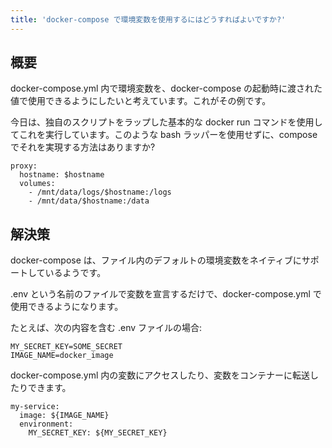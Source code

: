 ```yaml
---
title: 'docker-compose で環境変数を使用するにはどうすればよいですか?'
---
```


## 概要
docker-compose.yml 内で環境変数を、docker-compose の起動時に渡された値で使用できるようにしたいと考えています。これがその例です。

今日は、独自のスクリプトをラップした基本的な docker run コマンドを使用してこれを実行しています。このような bash ラッパーを使用せずに、compose でそれを実現する方法はありますか?

```
proxy:
  hostname: $hostname
  volumes:
    - /mnt/data/logs/$hostname:/logs
    - /mnt/data/$hostname:/data

```
## 解決策
docker-compose は、ファイル内のデフォルトの環境変数をネイティブにサポートしているようです。

.env という名前のファイルで変数を宣言するだけで、docker-compose.yml で使用できるようになります。

たとえば、次の内容を含む .env ファイルの場合:

```
MY_SECRET_KEY=SOME_SECRET
IMAGE_NAME=docker_image

```
docker-compose.yml 内の変数にアクセスしたり、変数をコンテナーに転送したりできます。

```
my-service:
  image: ${IMAGE_NAME}
  environment:
    MY_SECRET_KEY: ${MY_SECRET_KEY}

```
